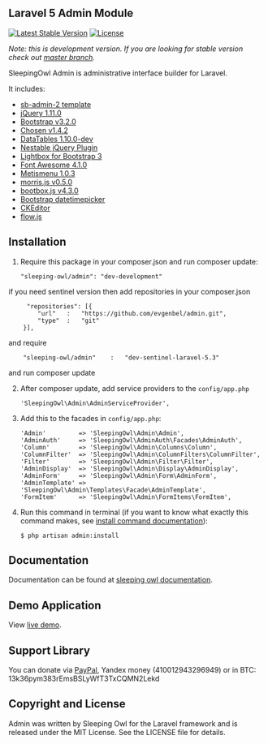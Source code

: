 ## Laravel 5 Admin Module

[![Latest Stable Version](https://poser.pugx.org/sleeping-owl/admin/v/stable.svg)](https://packagist.org/packages/sleeping-owl/admin)
[![License](https://poser.pugx.org/sleeping-owl/admin/license.svg)](https://packagist.org/packages/sleeping-owl/admin)

*Note: this is development version. If you are looking for stable version check out [master branch](https://github.com/sleeping-owl/admin).*

SleepingOwl Admin is administrative interface builder for Laravel.

It includes:

 - [sb-admin-2 template](http://startbootstrap.com/template-overviews/sb-admin-2/)
 - [jQuery 1.11.0](http://jquery.org)
 - [Bootstrap v3.2.0](http://getbootstrap.com)
 - [Chosen v1.4.2](http://harvesthq.github.io/chosen/)
 - [DataTables 1.10.0-dev](http://www.sprymedia.co.uk)
 - [Nestable jQuery Plugin](http://dbushell.github.io/Nestable/)
 - [Lightbox for Bootstrap 3](https://github.com/ashleydw/lightbox)
 - [Font Awesome 4.1.0](http://fontawesome.io)
 - [Metismenu 1.0.3](https://github.com/onokumus/metisMenu)
 - [morris.js v0.5.0]()
 - [bootbox.js v4.3.0](http://bootboxjs.com)
 - [Bootstrap datetimepicker](http://eonasdan.github.io/bootstrap-datetimepicker/)
 - [CKEditor](http://ckeditor.com)
 - [flow.js](https://github.com/flowjs/flow.js)

## Installation

 1. Require this package in your composer.json and run composer update:

		"sleeping-owl/admin": "dev-development"
		
if you need sentinel version then add repositories in your composer.json

		 "repositories": [{
			"url"   :   "https://github.com/evgenbel/admin.git",
			"type"  :   "git"
		}],
		
and require

		"sleeping-owl/admin"    :   "dev-sentinel-laravel-5.3"
		
and run composer update

 2. After composer update, add service providers to the `config/app.php`

	    'SleepingOwl\Admin\AdminServiceProvider',

 3. Add this to the facades in `config/app.php`:

		'Admin'         => 'SleepingOwl\Admin\Admin',
		'AdminAuth'     => 'SleepingOwl\AdminAuth\Facades\AdminAuth',
		'Column'        => 'SleepingOwl\Admin\Columns\Column',
		'ColumnFilter'  => 'SleepingOwl\Admin\ColumnFilters\ColumnFilter',
		'Filter'        => 'SleepingOwl\Admin\Filter\Filter',
		'AdminDisplay'  => 'SleepingOwl\Admin\Display\AdminDisplay',
		'AdminForm'     => 'SleepingOwl\Admin\Form\AdminForm',
		'AdminTemplate' => 'SleepingOwl\Admin\Templates\Facade\AdminTemplate',
		'FormItem'      => 'SleepingOwl\Admin\FormItems\FormItem',

 4. Run this command in terminal (if you want to know what exactly this command makes, see [install command documentation](http://sleeping-owl.github.io/en/Commands/Install.html)):

		$ php artisan admin:install

## Documentation

Documentation can be found at [sleeping owl documentation](http://sleeping-owl.github.io/v3).

## Demo Application

View [live demo](http://sleepingowladmindemo2.cloudcontrolled.com).

## Support Library

You can donate via [PayPal](https://www.paypal.com/cgi-bin/webscr?cmd=_s-xclick&hosted_button_id=AXJMWMRPCBGVA), Yandex money (410012943296949) or in BTC: 13k36pym383rEmsBSLyWfT3TxCQMN2Lekd

## Copyright and License

Admin was written by Sleeping Owl for the Laravel framework and is released under the MIT License. See the LICENSE file for details.